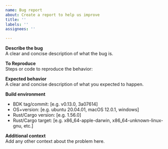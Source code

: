 ```yaml
---
name: Bug report
about: Create a report to help us improve
title: ''
labels: ''
assignees: ''

---
```


**Describe the bug**  
A clear and concise description of what the bug is.

**To Reproduce**  
Steps or code to reproduce the behavior:



**Expected behavior**  
A clear and concise description of what you expected to happen.

**Build environment**  
 - BDK tag/commit: [e.g. v0.13.0, 3a07614]  
 - OS+version: [e.g. ubuntu 20.04.01, macOS 12.0.1, windows]  
 - Rust/Cargo version: [e.g. 1.56.0]  
 - Rust/Cargo target: [e.g. x86_64-apple-darwin, x86_64-unknown-linux-gnu, etc.]  

**Additional context**  
Add any other context about the problem here.  
